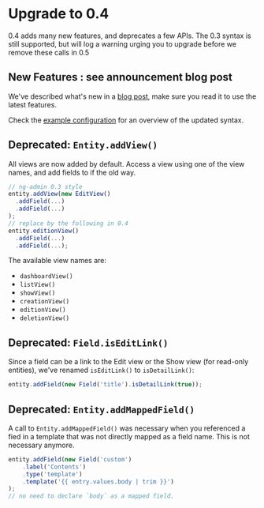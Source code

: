 # Upgrade to 0.4

0.4 adds many new features, and deprecates a few APIs. The 0.3 syntax is still supported, but will log a warning urging you to upgrade before we remove these calls in 0.5

## New Features : see announcement blog post

We've described what's new in a [blog post](), make sure you read it to use the latest features.

Check the [example configuration](src/javascripts/config-dist.js) for an overview of the updated syntax.

## Deprecated: `Entity.addView()`

All views are now added by default. Access a view using one of the view names, and add fields to if the old way.

```js
// ng-admin 0.3 style
entity.addView(new EditView()
  .addField(...)
  .addField(...)
);
// replace by the following in 0.4
entity.editionView()
  .addField(...)
  .addField(...);
```

The available view names are:
* `dashboardView()`
* `listView()`
* `showView()`
* `creationView()`
* `editionView()`
* `deletionView()`

## Deprecated: `Field.isEditLink()`

Since a field can be a link to the Edit view or the Show view (for read-only entities), we've renamed `isEditLink()` to `isDetailLink()`:

```js
entity.addField(new Field('title').isDetailLink(true));
```

## Deprecated: `Entity.addMappedField()`

A call to `Entity.addMappedField()` was necessary when you referenced a fied in a template that was not directly mapped as a field name. This is not necessary anymore.

```js
entity.addField(new Field('custom')
    .label('Contents')
    .type('template')
    .template('{{ entry.values.body | trim }}')
);
// no need to declare `body` as a mapped field.
```
